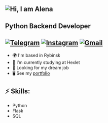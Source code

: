 ![Hi, I am Alena](https://github.com/user-attachments/assets/64f5be6b-d5a9-4d32-9435-7d5d599463c0)
----------------
Python Backend Developer
----------------
[![Telegram](https://img.shields.io/badge/Telegram-2CA5E0?style=for-the-badge&logo=telegram&logoColor=white)](https://t.me/alenavino1996)
[![Instagram](https://img.shields.io/badge/Instagram-%23E4405F.svg?style=for-the-badge&logo=Instagram&logoColor=white)](https://www.instagram.com/alenka.vino/)
[![Gmail](https://img.shields.io/badge/Gmail-D14836?style=for-the-badge&logo=gmail&logoColor=white)](mailto:mail@alenavino1996@gmail.com)
----------------
- 🌍  I'm based in Rybinsk
- 🌱 I’m currently studying at Hexlet
- 🔭 Looking for my dream job
- 🖥️  See my [portfolio](https://cv.hexlet.io/ru/resumes/3878)

## ⚡ Skills:
- Python
- Flask
- SQL

